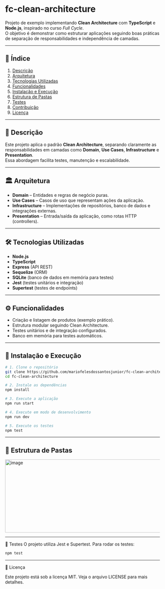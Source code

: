 # fc-clean-architecture

Projeto de exemplo implementando **Clean Architecture** com **TypeScript** e **Node.js**, inspirado no curso *Full Cycle*.  
O objetivo é demonstrar como estruturar aplicações seguindo boas práticas de separação de responsabilidades e independência de camadas.

---

## 📌 Índice
1. [Descrição](#descrição)  
2. [Arquitetura](#arquitetura)  
3. [Tecnologias Utilizadas](#tecnologias-utilizadas)  
4. [Funcionalidades](#funcionalidades)  
5. [Instalação e Execução](#instalação-e-execução)  
6. [Estrutura de Pastas](#estrutura-de-pastas)  
7. [Testes](#testes)  
8. [Contribuição](#contribuição)  
9. [Licença](#licença)  

---

## 📖 Descrição
Este projeto aplica o padrão **Clean Architecture**, separando claramente as responsabilidades em camadas como **Domain**, **Use Cases**, **Infrastructure** e **Presentation**.  
Essa abordagem facilita testes, manutenção e escalabilidade.

---

## 🏛 Arquitetura
- **Domain** – Entidades e regras de negócio puras.  
- **Use Cases** – Casos de uso que representam ações da aplicação.  
- **Infrastructure** – Implementações de repositórios, banco de dados e integrações externas.  
- **Presentation** – Entrada/saída da aplicação, como rotas HTTP (controllers).  

---

## 🛠 Tecnologias Utilizadas
- **Node.js**  
- **TypeScript**  
- **Express** (API REST)  
- **Sequelize** (ORM)  
- **SQLite** (banco de dados em memória para testes)  
- **Jest** (testes unitários e integração)  
- **Supertest** (testes de endpoints)  

---

## ⚙️ Funcionalidades
- Criação e listagem de produtos (exemplo prático).  
- Estrutura modular seguindo Clean Architecture.  
- Testes unitários e de integração configurados.  
- Banco em memória para testes automáticos.  

---

## 🚀 Instalação e Execução

```bash
# 1. Clone o repositório
git clone https://github.com/mariofelesdossantosjunior/fc-clean-architecture.git
cd fc-clean-architecture

# 2. Instale as dependências
npm install

# 3. Execute a aplicação
npm run start

# 4. Execute em modo de desenvolvimento
npm run dev

# 5. Execute os testes
npm test

```
---
## 📂 Estrutura de Pastas
<img width="618" height="237" alt="image" src="https://github.com/user-attachments/assets/bd35b825-6ae8-47f0-bd0b-793315462e5b" />

---

🧪 Testes
O projeto utiliza Jest e Supertest.
Para rodar os testes:

```bash
npm test
```

---

📜 Licença

Este projeto está sob a licença MIT. Veja o arquivo LICENSE para mais detalhes.

